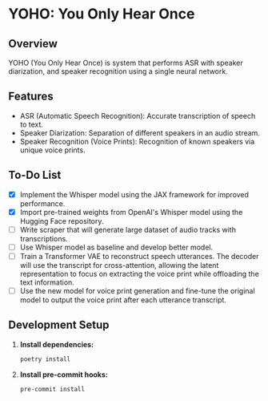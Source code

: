 # YOHO: You Only Hear Once

## Overview

YOHO (You Only Hear Once) is system that performs ASR with speaker diarization, and speaker recognition using a single neural network.

## Features

-   ASR (Automatic Speech Recognition): Accurate transcription of speech to text.
-   Speaker Diarization: Separation of different speakers in an audio stream.
-   Speaker Recognition (Voice Prints): Recognition of known speakers via unique voice prints.

## To-Do List

-   [x] Implement the Whisper model using the JAX framework for improved performance.
-   [x] Import pre-trained weights from OpenAI's Whisper model using the Hugging Face repository.
-   [ ] Write scraper that will generate large dataset of audio tracks with transcriptions.
-   [ ] Use Whisper model as baseline and develop better model.
-   [ ] Train a Transformer VAE to reconstruct speech utterances. The decoder will use the transcript for cross-attention, allowing the latent representation to focus on extracting the voice print while offloading the text information.
-   [ ] Use the new model for voice print generation and fine-tune the original model to output the voice print after each utterance transcript.

## Development Setup

1. **Install dependencies:**

    ```sh
    poetry install
    ```

2. **Install pre-commit hooks:**

    ```sh
    pre-commit install
    ```
